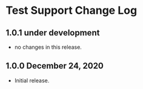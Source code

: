 # Test Support Change Log


## 1.0.1 under development

- no changes in this release.

## 1.0.0 December 24, 2020


- Initial release.

